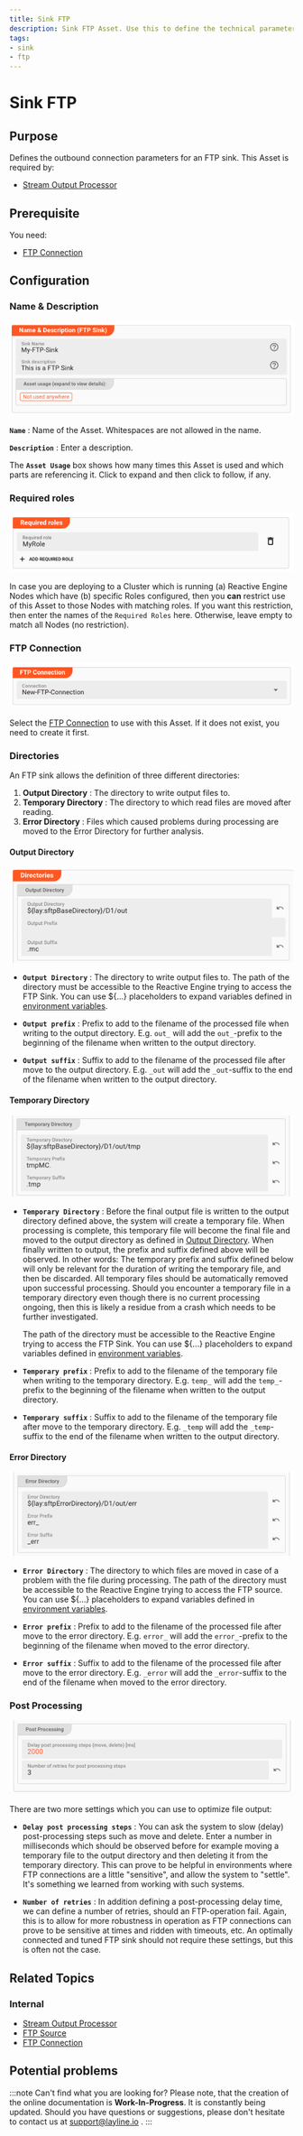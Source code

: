 ```yaml
---
title: Sink FTP
description: Sink FTP Asset. Use this to define the technical parameters for an FTP sink.
tags:
- sink
- ftp
---
```


# Sink FTP

## Purpose

Defines the outbound connection parameters for an FTP sink. 
This Asset is required by:

* [Stream Output Processor](/docs/assets/processors-output/asset-output-stream)

## Prerequisite

You need:
* [FTP Connection](/docs/assets/connections/asset-connection-ftp)

## Configuration

### Name & Description

![](.asset-sink-ftp_images/969490a2.png "Name & Description (FTP Sink Asset)")

**`Name`** : Name of the Asset. Whitespaces are not allowed in the name.

**`Description`** : Enter a description.

The **`Asset Usage`** box shows how many times this Asset is used and which parts are referencing it. Click to expand and then click to follow, if any.

### Required roles

![](.asset-sink-ftp_images/c2e6ec39.png "Required Roles (FTP Sink Asset)")

In case you are deploying to a Cluster which is running (a) Reactive Engine Nodes which have (b) specific Roles configured, then you **can** restrict use of this Asset to those Nodes with matching roles.
If you want this restriction, then enter the names of the `Required Roles` here. Otherwise, leave empty to match all Nodes (no restriction).

### FTP Connection

![](.asset-sink-ftp_images/067b010e.png "FTP Connection (FTP Sink Asset)")

Select the [FTP Connection](/docs/assets/connections/asset-connection-ftp) to use with this Asset.
If it does not exist, you need to create it first.

### Directories

An FTP sink allows the definition of three different directories:

1. **Output Directory** : The directory to write output files to.
2. **Temporary Directory** : The directory to which read files are moved after reading.
3. **Error Directory** : Files which caused problems during processing are moved to the Error Directory for further analysis.

#### Output Directory

![](.asset-sink-ftp_images/910596a7.png "Output Directory (FTP Sink)")

* **`Output Directory`** : The directory to write output files to.
  The path of the directory must be accessible to the Reactive Engine trying to access the FTP Sink.
  You can use ${...} placeholders to expand variables defined in [environment variables](/docs/assets/resources/asset-resource-environment).

* **`Output prefix`** : Prefix to add to the filename of the processed file when writing to the output directory.
  E.g. `out_` will add the `out_`-prefix to the beginning of the filename when written to the output directory.

* **`Output suffix`** : Suffix to add to the filename of the processed file after move to the output directory.
  E.g. `_out` will add the `_out`-suffix to the end of the filename when written to the output directory.


#### Temporary Directory

![](.asset-sink-ftp_images/fcc6bd49.png "Temporary Directory (FTP Sink)")

* **`Temporary Directory`** : Before the final output file is written to the output directory defined above, the system will create a temporary file.
  When processing is complete, this temporary file will become the final file and moved to the output directory as defined in [Output Directory](#output-directory).
  When finally written to output, the prefix and suffix defined above will be observed.
  In other words: The temporary prefix and suffix defined below will only be relevant for the duration of writing the temporary file, and then be discarded.
  All temporary files should be automatically removed upon successful processing.
  Should you encounter a temporary file in a temporary directory even though there is no current processing ongoing, then this is likely a residue from a crash which needs to be further investigated. 
  
  The path of the directory must be accessible to the Reactive Engine trying to access the FTP Sink.
  You can use ${...} placeholders to expand variables defined in [environment variables](/docs/assets/resources/asset-resource-environment).

* **`Temporary prefix`** : Prefix to add to the filename of the temporary file when writing to the temporary directory.
  E.g. `temp_` will add the `temp_`-prefix to the beginning of the filename when written to the output directory.

* **`Temporary suffix`** : Suffix to add to the filename of the temporary file after move to the temporary directory.
  E.g. `_temp` will add the `_temp`-suffix to the end of the filename when written to the output directory.


#### Error Directory

![](.asset-sink-ftp_images/27790dc8.png "Error Directory (FTP Sink)")

* **`Error Directory`** : The directory to which files are moved in case of a problem with the file during processing.
  The path of the directory must be accessible to the Reactive Engine trying to access the FTP source.
  You can use ${...} placeholders to expand variables defined in [environment variables](/docs/assets/resources/asset-resource-environment).

* **`Error prefix`** : Prefix to add to the filename of the processed file after move to the error directory.
  E.g. `error_` will add the `error_`-prefix to the beginning of the filename when moved to the error directory.

* **`Error suffix`** : Suffix to add to the filename of the processed file after move to the error directory.
  E.g. `_error` will add the `_error`-suffix to the end of the filename when moved to the error directory.


### Post Processing

![](.asset-sink-ftp_images/a18799d6.png "Post processing (FTP Sink)")

There are two more settings which you can use to optimize file output:

* **`Delay post processing steps`** : You can ask the system to slow (delay) post-processing steps such as move and delete.
  Enter a number in milliseconds which should be observed before for example moving a temporary file to the output directory and then deleting it from the temporary directory.
  This can prove to be helpful in environments where FTP connections are a little "sensitive", and allow the system to "settle".
  It's something we learned from working with such systems.  

* **`Number of retries`** : In addition defining a post-processing delay time, we can define a number of retries, should an FTP-operation fail.
  Again, this is to allow for more robustness in operation as FTP connections can prove to be sensitive at times and ridden with timeouts, etc. 
  An optimally connected and tuned FTP sink should not require these settings, but this is often not the case.


## Related Topics

### Internal
* [Stream Output Processor](/docs/assets/processors-output/asset-output-stream)
* [FTP Source](/docs/assets/sources/asset-source-ftp)
* [FTP Connection](/docs/assets/connections/asset-connection-ftp)


## Potential problems

:::note Can't find what you are looking for?
Please note, that the creation of the online documentation is **Work-In-Progress**. It is constantly being updated.
Should you have questions or suggestions, please don't hesitate to contact us at support@layline.io .
:::

